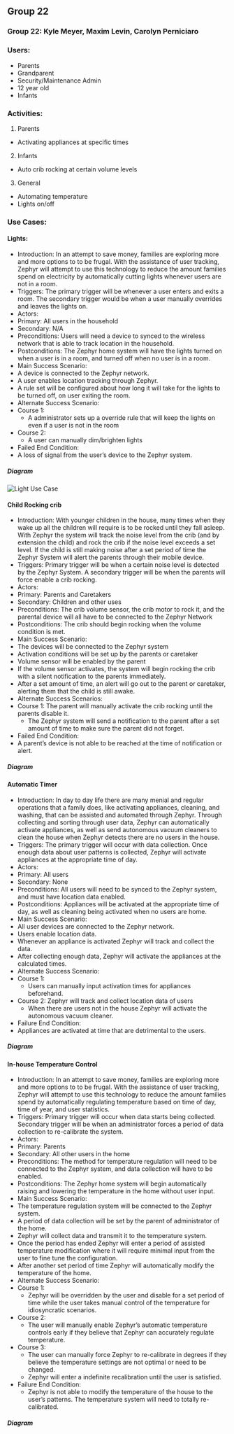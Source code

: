 ## Group 22
### Group 22: Kyle Meyer, Maxim Levin, Carolyn Perniciaro

### Users:
* Parents
* Grandparent
* Security/Maintenance Admin
* 12 year old
* Infants

### Activities:
1. Parents
 * Activating appliances at specific times
2. Infants
 * Auto crib rocking at certain volume levels
3. General
 * Automating temperature
 * Lights on/off

### Use Cases:
#### Lights:
* Introduction: In an attempt to save money, families are exploring more and more options to to be frugal. With the assistance of user tracking, Zephyr will attempt to use this technology to reduce the amount families spend on electricity by automatically cutting lights whenever users are not in a room.
* Triggers: The primary trigger will be whenever a user enters and exits a room. The secondary trigger would be when a user manually overrides and leaves the lights on.
* Actors:
 * Primary: All users in the household
 * Secondary: N/A
* Preconditions: Users will need a device to synced to the wireless network that is able to track location in the household.
* Postconditions: The Zephyr home system will have the lights turned on when a user is in a room, and turned off when no user is in a room.
* Main Success Scenario:
 * A device is connected to the Zephyr network.
 * A user enables location tracking through Zephyr.
 * A rule set will be configured about how long it will take for the lights to be turned off, on user exiting the room.
* Alternate Success Scenario:
 * Course 1:
   * A administrator sets up a override rule that will keep the lights on even if a user is not in the room
 * Course 2:
   * A user can manually dim/brighten lights
* Failed End Condition:
 * A loss of signal from the user’s device to the Zephyr system.

##### Diagram
![Light Use Case](https://user-images.githubusercontent.com/32828119/54890335-dcdba380-4e76-11e9-8aa3-73c9c5a454b0.png)

#### Child Rocking crib
* Introduction: With younger children in the house, many times when they wake up all the children will require is to be rocked until they fall asleep. With Zephyr the system will track the noise level from the crib (and by extension the child) and rock the crib if the noise level exceeds a set level. If the child is still making noise after a set period of time the Zephyr System will alert the parents through their mobile device.
* Triggers: Primary trigger will be when a certain noise level is detected by the Zephyr System. A secondary trigger will be when the parents will force enable a crib rocking.
* Actors:
 * Primary: Parents and Caretakers
 * Secondary: Children and other uses
* Preconditions: The crib volume sensor, the crib motor to rock it, and the parental device will all have to be connected to the Zephyr Network
* Postconditions: The crib should begin rocking when the volume condition is met.
* Main Success Scenario:
 * The devices will be connected to the Zephyr system
 * Activation conditions will be set up by the parents or caretaker
 * Volume sensor will be enabled by the parent
 * If the volume sensor activates, the system will begin rocking the crib with a silent notification to the parents immediately.
 * After a set amount of time, an alert will go out to the parent or caretaker, alerting them that the child is still  awake.
* Alternate Success Scenarios:
 * Course 1: The parent will manually activate the crib rocking until the parents disable it.
   * The Zephyr system will send a notification to the parent after a set amount of time to make sure the parent did not forget.
* Failed End Condition:
 * A parent’s device is not able to be reached at the time of notification or alert.

##### Diagram

#### Automatic Timer
* Introduction: In day to day life there are many menial and regular operations that a family does, like activating appliances, cleaning, and washing, that can be assisted and automated through Zephyr. Through collecting and sorting through user data, Zephyr can automatically activate appliances, as well as send autonomous vacuum cleaners to clean the house when Zephyr detects there are no users in the house.
* Triggers: The primary trigger will occur with data collection. Once enough data about user patterns is collected, Zephyr will activate appliances at the appropriate time of day.
* Actors:
 * Primary: All users
 * Secondary: None
* Preconditions: All users will need to be synced to the Zephyr system, and must have location data enabled.
* Postconditions: Appliances will be activated at the appropriate time of day, as well as cleaning being activated when no users are home.
* Main Success Scenario:
 * All user devices are connected to the Zephyr network.
 * Users enable location data.
 * Whenever an appliance is activated Zephyr will track and collect the data.
 * After collecting enough data, Zephyr will activate the appliances at the calculated times.
* Alternate Success Scenario:
 * Course 1:
   * Users can manually input activation times for appliances beforehand.
 * Course 2:
Zephyr will track and collect location data of users
   * When there are users not in the house Zephyr will activate the autonomous vacuum cleaner.
* Failure End Condition:
 * Appliances are activated at time that are detrimental to the users.

##### Diagram

#### In-house Temperature Control
* Introduction: In an attempt to save money, families are exploring more and more options to to be frugal. With the assistance of user tracking, Zephyr will attempt to use this technology to reduce the amount families spend by automatically regulating temperature based on time of day, time of year, and user statistics.
* Triggers: Primary trigger will occur when data starts being collected. Secondary trigger will be when an administrator forces a period of data collection to re-calibrate the system.
* Actors:
 * Primary: Parents
 * Secondary: All other users in the home
* Preconditions: The method for temperature regulation will need to be connected to the Zephyr system, and data collection will have to be enabled.
* Postconditions: The Zephyr home system will begin automatically raising and lowering the temperature in the home without user input.
* Main Success Scenario:
 * The temperature regulation system will be connected to the Zephyr system.
 * A period of data collection will be set by the parent of administrator of the home.
 * Zephyr will collect data and transmit it to the temperature system.
 * Once the period has ended Zephyr will enter a period of assisted temperature modification where it will require minimal input from the user to fine tune the configuration.
 * After another set period of time Zephyr will automatically modify the temperature of the home.
* Alternate Success Scenario:
 * Course 1:
   * Zephyr will be overridden by the user and disable for a set period of time while the user takes manual control of the temperature for idiosyncratic scenarios.
 * Course 2:
   * The user will manually enable Zephyr’s automatic temperature controls early if they believe that Zephyr can accurately regulate temperature.
 * Course 3:
   * The user can manually force Zephyr to re-calibrate in degrees if they believe the temperature settings are not optimal or need to be changed.
   * Zephyr will enter a indefinite recalibration until the user is satisfied.
* Failure End Condition:
  * Zephyr is not able to modify the temperature of the house to the user’s patterns.
The temperature system will need to totally re-calibrated.

##### Diagram
